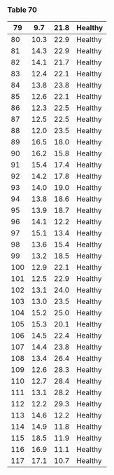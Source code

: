 <a name="table-70"></a>
### Table 70

| 79 | 9.7 | 21.8 | Healthy |
| --- | --- | --- | --- |
| 80 | 10.3 | 22.9 | Healthy |
| 81 | 14.3 | 22.9 | Healthy |
| 82 | 14.1 | 21.7 | Healthy |
| 83 | 12.4 | 22.1 | Healthy |
| 84 | 13.8 | 23.8 | Healthy |
| 85 | 12.6 | 22.1 | Healthy |
| 86 | 12.3 | 22.5 | Healthy |
| 87 | 12.5 | 22.5 | Healthy |
| 88 | 12.0 | 23.5 | Healthy |
| 89 | 16.5 | 18.0 | Healthy |
| 90 | 16.2 | 15.8 | Healthy |
| 91 | 15.4 | 17.4 | Healthy |
| 92 | 14.2 | 17.8 | Healthy |
| 93 | 14.0 | 19.0 | Healthy |
| 94 | 13.8 | 18.6 | Healthy |
| 95 | 13.9 | 18.7 | Healthy |
| 96 | 14.1 | 12.2 | Healthy |
| 97 | 15.1 | 13.4 | Healthy |
| 98 | 13.6 | 15.4 | Healthy |
| 99 | 13.2 | 18.5 | Healthy |
| 100 | 12.9 | 22.1 | Healthy |
| 101 | 12.5 | 22.9 | Healthy |
| 102 | 13.1 | 24.0 | Healthy |
| 103 | 13.0 | 23.5 | Healthy |
| 104 | 15.2 | 25.0 | Healthy |
| 105 | 15.3 | 20.1 | Healthy |
| 106 | 14.5 | 22.4 | Healthy |
| 107 | 14.4 | 23.8 | Healthy |
| 108 | 13.4 | 26.4 | Healthy |
| 109 | 12.6 | 28.3 | Healthy |
| 110 | 12.7 | 28.4 | Healthy |
| 111 | 13.1 | 28.2 | Healthy |
| 112 | 12.2 | 29.3 | Healthy |
| 113 | 14.6 | 12.2 | Healthy |
| 114 | 14.9 | 11.8 | Healthy |
| 115 | 18.5 | 11.9 | Healthy |
| 116 | 16.9 | 11.1 | Healthy |
| 117 | 17.1 | 10.7 | Healthy |